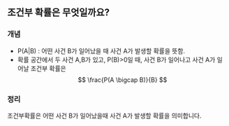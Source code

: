 ## **조건부 확률은 무엇일까요?**

### **개념**
* P(A|B) : 어떤 사건 B가 일어났을 때 사건 A가 발생할 확률을 뜻함. 
* 확률 공간에서 두 사건 A,B가 있고, P(B)>0일 때, 사건 B가 일어나고 사건 A가 일어날 조건부 확률은 
$$  \frac{P(A \bigcap B)}{B} $$

### **정리**
조건부확률은 어떤 사건 B가 일어났을때 사건 A가 발생할 확률을 의미합니다. 
